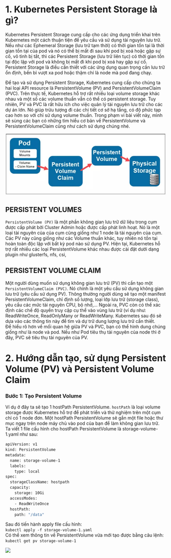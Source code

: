 # 1. Kubernetes Persistent Storage là gì?
Kubernetes Persistent Storage cung cấp cho các ứng dụng triển khai trên Kubernetes một cách thuận tiện để yêu cầu và sử dụng tài nguyên lưu trữ. Nếu như các Ephemeral Storage (lưu trữ tạm thời) có thời gian tồn tại là thời gian tồn tại của pod và nó có thể bị mất đi sau khi pod bị xoá hoặc gặp sự cố, vô tình bị tắt, thì các Persistent Storage (lưu trữ liên tục) có thời gian tồn tại độc lập với pod và không bị mất đi khi pod bị xoá hay gặp sự cố. Persistent Storage là điều cần thiết với các ứng dụng quan trọng cần lưu trữ ổn định, bền bỉ vượt xa pod hoặc thậm chí là node mà pod đang chạy.  

Để tạo và sử dụng Persistent Storage, Kubernetes cung cấp cho chúng ta hai loại API resource là PersistentVolume (PV) and PersistentVolumeClaim (PVC). Trên thực tế, Kubernetes hỗ trợ rất nhiều loại volume storage khác nhau và một số các volume thuần vẫn có thể có persistent storage. Tuy nhiên, PV và PVC là rất hữu ích cho việc quản lý tài nguyên lưu trữ cho các dự án lớn. Nó giúp trừu tượng đi các chi tiết cơ sở hạ tầng, có độ phức tạp cao hơn so với chỉ sử dụng volume thuần. Trong phạm vi bài viết này, mình sẽ sùng các bạn có những tìm hiểu cơ bản về PersistentVolume và PersistentVolumeClaim cũng như cách sử dụng chúng nhé.  

<img src="/images/persitent-colume.jpg">  

## PERSISTENT VOLUMES
`PersistentVolume (PV)` là một phần không gian lưu trữ dữ liệu trong cụm được cấp phát bởi Cluster Admin hoặc được cấp phát linh hoạt. Nó là một loại tài nguyên của của cụm cũng giống như 1 node là tài nguyên của cụm. Các PV này cũng giống như các Volume thuần khác, tuy nhiên nó tồn tại hoàn toàn độc lập với bất kỳ pod nào sử dụng PV. Hiện tại, Kubernetes hỗ trợ rất nhiều các loại PersistentVolume khác nhau được cài đặt dưới dạng plugin như glusterfs, nfs, csi,  

## PERSISTENT VOLUME CLAIM
Một người dùng muốn sử dụng không gian lưu trữ (PV) thì cần tạo một `PersistentVolumeClaim (PVC)`. Nó chính là một yêu cầu sử dụng không gian lưu trữ (yêu cầu sử dụng PV). Thông thường người dùng sẽ tạo một manifest PersistentVolumeClaim, chỉ định số lượng, loại lớp lưu trữ (storage class), yêu cầu các mức tài nguyên CPU, bộ nhớ,… Ngoài ra, PVC còn có thể xác định các chế độ quyền truy cập cụ thể vào vùng lưu trữ (ví dụ như: ReadWriteOnce, ReadOnlyMany or ReadWriteMany. Kubernetes sau đó sẽ dựa vào các thông tin này để tìm và dự trữ dung lượng lưu trữ cần thiết.  
Để hiểu rõ hơn về mối quan hệ giữa PV và PVC, bạn có thể hình dung chúng giống như là node và pod. Nếu như Pod tiêu thụ tài nguyên của node thì ở đây, PVC sẽ tiêu thụ tài nguyên của PV.
     

# 2. Hướng dẫn tạo, sử dụng Persistent Volume (PV) và Persistent Volume Claim
### Bước 1: Tạo Persistent Volume
Ví dụ ở đây ta sẽ tạo 1 hostPath PersistentVolume. `hostPath` là loại volume storage được Kubernetes hỗ trợ để phát triển và thử nghiệm trên một cụm chỉ có 1 node đơn. Một hostPath PersistentVolume sẽ gắn một file hoặc thư mục ngay trên node máy chủ vào pod của bạn để làm không gian lưu trữ.  
Ta viết 1 file cấu hình cho hostPath PersistentVolume là storage-volume-1.yaml như sau:  
```sh
apiVersion: v1
kind: PersistentVolume
metadata:
  name: storage-volume-1
  labels:
    type: local
spec:
  storageClassName: hostpath
  capacity:
    storage: 10Gi
  accessModes:
    - ReadWriteOnce
  hostPath:
    path: "/data"

```  
Sau đó tiến hành apply file cấu hình:  
`kubectl apply -f storage-volume-1.yaml`  
Có thể xem thông tin về PersistentVolume vừa mới tạo được bằng câu lệnh:  
`kubectl get pv storage-volume-1`  

<image src="/images/storage-volume-1.jpg">  

     
